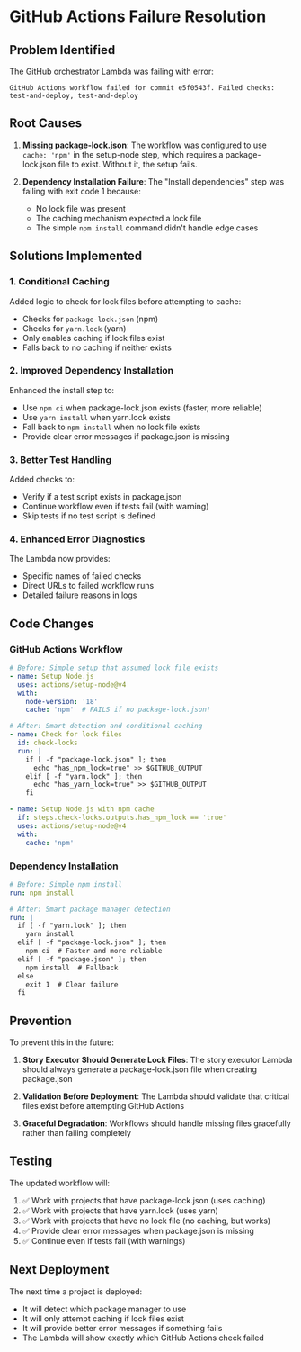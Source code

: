 # GitHub Actions Failure Resolution

## Problem Identified

The GitHub orchestrator Lambda was failing with error:
```
GitHub Actions workflow failed for commit e5f0543f. Failed checks: test-and-deploy, test-and-deploy
```

## Root Causes

1. **Missing package-lock.json**: The workflow was configured to use `cache: 'npm'` in the setup-node step, which requires a package-lock.json file to exist. Without it, the setup fails.

2. **Dependency Installation Failure**: The "Install dependencies" step was failing with exit code 1 because:
   - No lock file was present
   - The caching mechanism expected a lock file
   - The simple `npm install` command didn't handle edge cases

## Solutions Implemented

### 1. Conditional Caching
Added logic to check for lock files before attempting to cache:
- Checks for `package-lock.json` (npm)
- Checks for `yarn.lock` (yarn)  
- Only enables caching if lock files exist
- Falls back to no caching if neither exists

### 2. Improved Dependency Installation
Enhanced the install step to:
- Use `npm ci` when package-lock.json exists (faster, more reliable)
- Use `yarn install` when yarn.lock exists
- Fall back to `npm install` when no lock file exists
- Provide clear error messages if package.json is missing

### 3. Better Test Handling
Added checks to:
- Verify if a test script exists in package.json
- Continue workflow even if tests fail (with warning)
- Skip tests if no test script is defined

### 4. Enhanced Error Diagnostics
The Lambda now provides:
- Specific names of failed checks
- Direct URLs to failed workflow runs
- Detailed failure reasons in logs

## Code Changes

### GitHub Actions Workflow
```yaml
# Before: Simple setup that assumed lock file exists
- name: Setup Node.js
  uses: actions/setup-node@v4
  with:
    node-version: '18'
    cache: 'npm'  # FAILS if no package-lock.json!

# After: Smart detection and conditional caching
- name: Check for lock files
  id: check-locks
  run: |
    if [ -f "package-lock.json" ]; then
      echo "has_npm_lock=true" >> $GITHUB_OUTPUT
    elif [ -f "yarn.lock" ]; then
      echo "has_yarn_lock=true" >> $GITHUB_OUTPUT
    fi

- name: Setup Node.js with npm cache
  if: steps.check-locks.outputs.has_npm_lock == 'true'
  uses: actions/setup-node@v4
  with:
    cache: 'npm'
```

### Dependency Installation
```yaml
# Before: Simple npm install
run: npm install

# After: Smart package manager detection
run: |
  if [ -f "yarn.lock" ]; then
    yarn install
  elif [ -f "package-lock.json" ]; then
    npm ci  # Faster and more reliable
  elif [ -f "package.json" ]; then
    npm install  # Fallback
  else
    exit 1  # Clear failure
  fi
```

## Prevention

To prevent this in the future:

1. **Story Executor Should Generate Lock Files**: The story executor Lambda should always generate a package-lock.json file when creating package.json

2. **Validation Before Deployment**: The Lambda should validate that critical files exist before attempting GitHub Actions

3. **Graceful Degradation**: Workflows should handle missing files gracefully rather than failing completely

## Testing

The updated workflow will:
1. ✅ Work with projects that have package-lock.json (uses caching)
2. ✅ Work with projects that have yarn.lock (uses yarn)
3. ✅ Work with projects that have no lock file (no caching, but works)
4. ✅ Provide clear error messages when package.json is missing
5. ✅ Continue even if tests fail (with warnings)

## Next Deployment

The next time a project is deployed:
- It will detect which package manager to use
- It will only attempt caching if lock files exist
- It will provide better error messages if something fails
- The Lambda will show exactly which GitHub Actions check failed